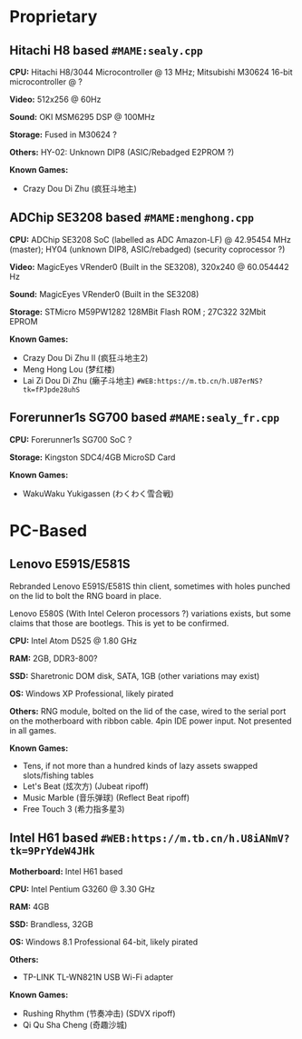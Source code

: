 # Proprietary
## Hitachi H8 based `#MAME:sealy.cpp`
**CPU:** Hitachi H8/3044 Microcontroller @ 13 MHz; Mitsubishi M30624 16-bit microcontroller @ ?

**Video:** 512x256 @ 60Hz

**Sound:** OKI MSM6295 DSP @ 100MHz

**Storage:** Fused in M30624 ?

**Others:** HY-02: Unknown DIP8 (ASIC/Rebadged E2PROM ?)

**Known Games:**
* Crazy Dou Di Zhu (疯狂斗地主)

## ADChip SE3208 based `#MAME:menghong.cpp`
**CPU:** ADChip SE3208 SoC (labelled as ADC Amazon-LF) @ 42.95454 MHz (master); HY04 (unknown DIP8, ASIC/rebadged) (security coprocessor ?)

**Video:** MagicEyes VRender0 (Built in the SE3208), 320x240 @ 60.054442 Hz

**Sound:** MagicEyes VRender0 (Built in the SE3208)

**Storage:** STMicro M59PW1282 128MBit Flash ROM ; 27C322 32Mbit EPROM

**Known Games:**
* Crazy Dou Di Zhu II (疯狂斗地主2)
* Meng Hong Lou (梦红楼)
* Lai Zi Dou Di Zhu (癞子斗地主) `#WEB:https://m.tb.cn/h.U87erNS?tk=fPJpde28uhS`

## Forerunner1s SG700 based `#MAME:sealy_fr.cpp`
**CPU:** Forerunner1s SG700 SoC ?

**Storage:** Kingston SDC4/4GB MicroSD Card

**Known Games:**

* WakuWaku Yukigassen (わくわく雪合戦)

# PC-Based
## Lenovo E591S/E581S
Rebranded Lenovo E591S/E581S thin client, sometimes with holes punched on the lid to bolt the RNG board in place.

Lenovo E580S (With Intel Celeron processors ?) variations exists, but some claims that those are bootlegs. This is yet to be confirmed.

**CPU:** Intel Atom D525 @ 1.80 GHz

**RAM:** 2GB, DDR3-800?

**SSD:** Sharetronic DOM disk, SATA, 1GB (other variations may exist)

**OS:** Windows XP Professional, likely pirated

**Others:** RNG module, bolted on the lid of the case, wired to the serial port on the motherboard with ribbon cable. 4pin IDE power input. Not presented in all games.

**Known Games:**
* Tens, if not more than a hundred kinds of lazy assets swapped slots/fishing tables
* Let's Beat (炫次方) (Jubeat ripoff)
* Music Marble (音乐弹球) (Reflect Beat ripoff)
* Free Touch 3 (希力指多星3)

## Intel H61 based `#WEB:https://m.tb.cn/h.U8iANmV?tk=9PrYdeW4JHk`
**Motherboard:** Intel H61 based

**CPU:** Intel Pentium G3260 @ 3.30 GHz

**RAM:** 4GB

**SSD:** Brandless, 32GB

**OS:** Windows 8.1 Professional 64-bit, likely pirated

**Others:** 
* TP-LINK TL-WN821N USB Wi-Fi adapter

**Known Games:**
* Rushing Rhythm (节奏冲击) (SDVX ripoff)
* Qi Qu Sha Cheng (奇趣沙城) 